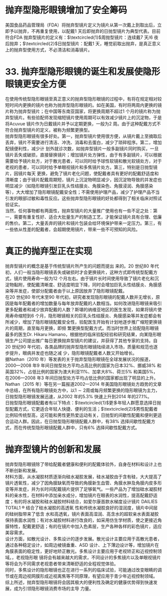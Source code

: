 # 抛弃型隐形眼镜增加了安全筹码  
美国食品药品管理局（FDA）将抛弃型镜片定义为镜片从第一次戴上到取出后，立即予以抛弃，不再重复使用，以配戴1 天后即抛弃的日抛型镜片为典型代表。目前符合FDA 抛弃型镜片的定义有：$\textcircled{1}$周抛型镜片：连续戴7 天/6 夜后抛弃；$\textcircled{2}$日抛型镜片：配戴1 天，睡觉前取出抛弃，是真正意义上的抛弃型使用方式，不必清洁和消毒镜片。  
# 33. 抛弃型隐形眼镜的诞生和发展使隐形眼镜更安全方便  
在使用传统型隐形眼镜至真正意义的抛弃型隐形眼镜的过程中，有将在规定相对较短时间内更换的镜片也称为抛弃型隐形眼镜的。如在美国，有时将两周内更换的镜片称为抛弃型镜片；在中国等东南亚国家，将更换周期不超过1 个月的镜片称为抛弃型镜片。有些验配师发现缩短镜片使用周期可以有效减少镜片上的沉淀物，于是将Acuvue 镜片作为日戴镜片并予以定期更换，一般为2 周。由于这种配戴方式不符合抛弃型镜片的定义，被称为频繁更换型。  
抛弃型隐形眼镜有很多好处。第一，抛弃型镜片使用很方便，从镜片戴上至摘取后丢弃，镜片不需要进行清洁、冲洗、消毒和去蛋白，减少了琐碎程序。第二，增加配镜便利性，减少计 划外就诊次数，如抛弃型镜片一般多副镜片同时购买，一旦镜片丢失或破损，直接替换镜片；增加镜片处方弹性，由于有多副镜片，可以根据需要给予镜片处方，对于散光患者，可以同时给予球性软镜和散光软镜处方，对于老视的患者，可以同时给予单眼视镜片和多焦镜片处方。第三，特别是日抛型镜片，因镜片每天 更换，避免了镜片老化问题，使配戴者具有更好的配戴舒适度和清晰度；由于镜片配戴周期短，镜片上沉淀物明显减少，因沉淀物导致的并发症也明显减少（如隐形眼镜引发巨乳头性结膜炎、角膜染色、角膜浸润、角膜感染等），大大增加了隐形眼镜配戴安全性；不需使用护理产品，减少了护理产品不当引发的眼部过敏和毒性反应。这些抛弃型隐形眼镜的好处都得到了相关临床对照试验证实。  
当然，任何事物都有两面性，抛弃型镜片的大量推广使用也有一些不足之处：第一，需要有重复性好、适合大批量生产的制造工艺，才能保证镜片具有合理、低廉的售价。第二，大量丢弃的镜片和镜片包装会给环境保护带来一定压力。第三，有一些依从性差的配戴者，会超期使用镜片，带来一些不可预知的风险。  
#  真正的抛弃型正在实现  
抛弃型镜片的概念是基于传统型镜片所产生的问题而提出 来的。20 世纪80 年代初，人们一般当隐形眼镜丢失或破损时才会更换镜片，这种方式即传统型配戴方式，镜片使用寿命一般为12 个月左右。由于镜片长时间使用导致了镜片老化和沉淀物黏附，使配戴清晰度、舒适度明显下降，同时会增加巨乳头性结膜炎、角膜感染等并发症，使部分配戴者由于以上原因放弃了隐形眼镜配戴。  
在20 世纪80 年代末至90 年代初，研究者发现隐形眼镜的配戴人数并无增长，原因是每年配戴者的增加数量与每年放弃配戴的人数相当。如何改进隐形眼镜来吸引更多配戴者和减少放弃配戴的人数？斯堪的纳维亚地区的医生发现，如果将镜片使用寿命缩短到6 个月，隐形眼镜相关的巨乳头性结膜炎、角膜感染等并发症都会有所减少，增加了隐形眼镜配戴安全性，验配医生开始有计划地逐步推广缩短更换镜片的周期，直至每月更换，即频 繁更换型配戴方式。而当时世界上验配隐形眼镜最多的医生Dr. Hikaru Hamano，根据他的临床验配经验和研究结果，向某隐形眼镜生产公司提出推广每日更换抛弃型镜片的建议，并获得了其他专家的支持。自20 世纪90 年代初，各类品牌的抛弃型隐形眼镜陆续进入市场，质量和规范也逐步提升，眼病并发症也随之减 少，隐形眼镜配戴者人数又开始增长。  
据Nathan（2010 年）等发表的关于抛弃型隐形眼镜在全球发展状况的报道，2000—2008 年9 年间日抛型处方平均占高比例的国家为日本$32\%$、挪威$38\%$ 和英国$32\%$，占低比例的国家为澳大利亚$11\%$、加拿大$8\%$、荷兰$5\%$ 和美国$5\%$，在2006—2008 年3 年间日抛型处方平均占低比例的国家都出现了明显的上升。Nathan（2015 年）等在另一篇报道2002—2014 年美国隐形眼镜处方趋势的文章中总结，在所有隐形眼镜处方中，以$1\sim2$周或每月频繁更换的隐形眼镜为主力，日抛型隐形眼镜发展迅速，从2002 年的$5.3\%$ 快速上升到2014 年的$27.1\%$。  
日抛型隐形眼镜配戴者有以下特点：$\textcircled{1}$更多年轻人群愿意选择日抛型配戴方式，它更适合年轻人快捷、便利的生活；$\textcircled{2}$男性配戴者比例较传统型高，这可能和男性更热爱运动有关，日抛型的间歇性配戴和便利更适合运动人群。因此，在日抛型隐形眼镜配戴人群中，有$38\%$ 选择间歇性配戴方式，而在传统型隐形眼镜配戴人群中，只有$6\%$ 选择间歇性配戴方式。  
#  抛弃型镜片的创新和发展  
抛弃型隐形眼镜除了带给配戴者健康和便利的配戴体验外，自身在材料和设计上也不断创新和发展。  
材料方面，从水凝胶材质逐渐向硅水凝胶发展，硅水凝胶由于含有硅，大大提高了镜片透氧性，减少了因角膜缺氧而导致的角膜新生血管、角膜水肿及角膜内皮多形变等并发症，并为长时间配戴镜片提供了足够氧气。一些产品为了增加硅水凝胶材料的亲水性，在材料中添加亲水成分，增加镜片在眼表的水润性，提高配戴舒适度；有的将水凝胶和硅水凝胶材料结合，如爱尔康首款水梯度设计镜片 DAILIES TOTAL1 ®   结合了硅水凝胶的高透氧 性和传统水凝胶良好的湿润度，镜片中间层的硅树脂带来了低含 水和高透氧，镜片表面高湿润、高含水的超软亲水表面凝胶保持表面水润性；有对水凝胶材料进行改良的，如采用仿生学材质，使之更接近角膜特性，配戴更舒适；有的在镜片中加入色素层，生产各种各样的彩色镜片，适应美容需求。  
设计方面，如散光设计、多焦设计的逐步发展。散光设计主要应用于高散光患者，通过各种稳定设计，如周边棱镜垂重、ASD 设计、上下薄边设计等，增加镜片在角膜表面的稳定性，更好地矫正散光。多焦设计主要应用于老视矫正和近视控制领域。，老视隐形眼 镜将会有越来越大的需求，不同设计的多焦镜片以及单眼视镜片等将会为不同需求老视患者带来清晰舒适的全程视觉体验。  
同时，多焦设计的隐形眼镜也正在进行一系列的临床试验，可能通过改变眼睛的调节或在周边视网膜形成近视离焦等不同原理，有望应用于青少年近视控制领域。  
综上所述，抛弃型隐形眼镜将会因其极大的便利性及确定的健康优势得到快速发展，成为引领隐形眼镜消费市场的主导 力量。  